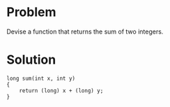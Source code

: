 # Problem
Devise a function that returns the sum of two integers.
# Solution
```
long sum(int x, int y)
{
    return (long) x + (long) y;
}
```